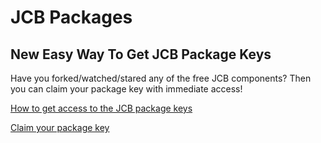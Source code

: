 
# JCB Packages
## New Easy Way To Get JCB Package Keys

Have you forked/watched/stared any of the free JCB components? Then you can claim your package key with immediate access!

[How to get access to the JCB package keys](https://vdm.bz/how-to-get-free-vdm-package-keys)

[Claim your package key](https://vdm.bz/claim-free-package-key)